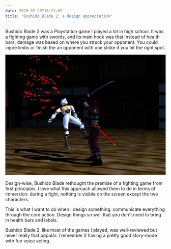 ```yaml
---
date: 2020-07-28T16:21:02
title: "Bushido Blade 2: a design appreciation"
---
```


Bushido Blade 2 was a Playstation game I played a lot in high school. It was a fighting game with swords, and its main hook was that instead of health bars, damage was based on where you struck your opponent. You could injure limbs or finish the an opponent with one strike if you hit the right spot.

![](/images/bushido-blade-2-1595969059.jpg)

Design-wise, Bushido Blade rethought the premise of a fighting game from first principles. I love what this approach allowed them to do in terms of immersion: during a fight, nothing is visible on the screen except the two characters. 

This is what I want to do when I design something: communicate everything through the core action. Design things so well that you don't need to bring in health bars and labels.

Bushido Blade 2, like most of the games I played, was well-reviewed but never really that popular. I remember it having a pretty good story-mode with fun voice acting. 
